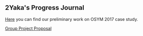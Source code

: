 ﻿## 2Yaka's Progress Journal

 [Here](caseStudy.html) you can find our preliminary work on OSYM 2017 case study.

[Group Project Proposal](Group_Project_2Yaka.html)
